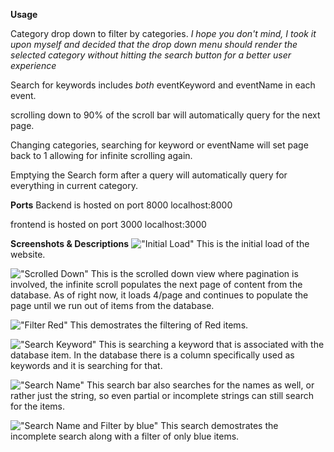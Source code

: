 **Usage**

Category drop down to filter by categories. 
_I hope you don't mind, I took it upon myself and decided that the drop down menu should render the selected category without hitting the search button for a better user experience_

Search for keywords includes _both_ eventKeyword and eventName in each event.

scrolling down to 90% of the scroll bar will automatically query for the next page.

Changing categories, searching for keyword or eventName will set page back to 1 allowing for infinite scrolling again.

Emptying the Search form after a query will automatically query for everything in current category.

**Ports**
Backend is hosted on port 8000
localhost:8000

frontend is hosted on port 3000
localhost:3000

**Screenshots & Descriptions**
!["Initial Load"](https://github.com/MShaoK/SearchAndFilter/blob/master/screenshots/.NetInfiniteScroll.png?raw=true)
This is the initial load of the website.

!["Scrolled Down"](https://github.com/MShaoK/SearchAndFilter/blob/master/screenshots/.NetInfiniteScrolledDown.png?raw=true)
This is the scrolled down view where pagination is involved, the infinite scroll populates the next page of content from the database. As of right now, it loads 4/page and continues to populate the page until we run out of items from the database.

!["Filter Red"](https://github.com/MShaoK/SearchAndFilter/blob/master/screenshots/FilterRed.png?raw=true)
This demostrates the filtering of Red items.

!["Search Keyword"](https://github.com/MShaoK/SearchAndFilter/blob/master/screenshots/SearchKeyword.png?raw=true)
This is searching a keyword that is associated with the database item. In the database there is a column specifically used as keywords and it is searching for that.

!["Search Name"](https://github.com/MShaoK/SearchAndFilter/blob/master/screenshots/SearchName.png?raw=true)
This search bar also searches for the names as well, or rather just the string, so even partial or incomplete strings can still search for the items.

!["Search Name and Filter by blue"](https://github.com/MShaoK/SearchAndFilter/blob/master/screenshots/FilterBlue%26SearchByName.png?raw=true)
This search demostrates the incomplete search along with a filter of only blue items.